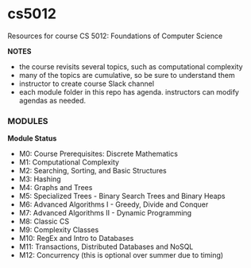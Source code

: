 # cs5012

Resources for course CS 5012: Foundations of Computer Science 

**NOTES**
- the course revisits several topics, such as computational complexity
- many of the topics are cumulative, so be sure to understand them
- instructor to create course Slack channel
- each module folder in this repo has agenda. instructors can modify agendas as needed.

### MODULES

**Module Status**

- M0: Course Prerequisites: Discrete Mathematics
- M1: Computational Complexity  
- M2: Searching, Sorting, and Basic Structures
- M3: Hashing
- M4: Graphs and Trees
- M5: Specialized Trees - Binary Search Trees and Binary Heaps
- M6: Advanced Algorithms I - Greedy, Divide and Conquer
- M7: Advanced Algorithms II - Dynamic Programming
- M8: Classic CS
- M9: Complexity Classes
- M10: RegEx and Intro to Databases  
- M11: Transactions, Distributed Databases and NoSQL  
- M12: Concurrency (this is optional over summer due to timing)
